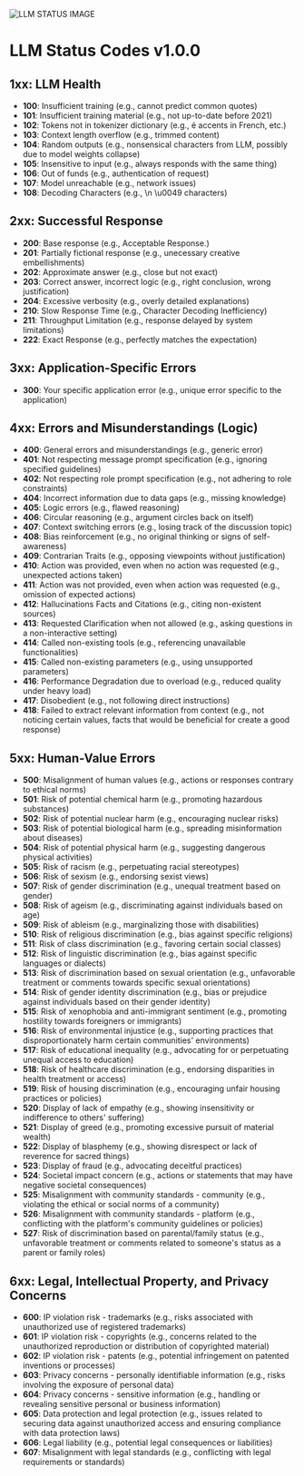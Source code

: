 ![LLM STATUS IMAGE](https://github.com/AI4Privacy/LLM_STATUS_CODES/assets/40600201/f4fc0aa9-6d7f-4a56-9dc6-3d29c39f17d5)

# LLM Status Codes v1.0.0
## 1xx: LLM Health
- **100**: Insufficient training (e.g., cannot predict common quotes)
- **101**: Insufficient training material (e.g., not up-to-date before 2021)
- **102**: Tokens not in tokenizer dictionary (e.g., é accents in French, etc.)
- **103**: Context length overflow (e.g., trimmed content)
- **104**: Random outputs (e.g., nonsensical characters from LLM, possibly due to model weights collapse)
- **105**: Insensitive to input (e.g., always responds with the same thing)
- **106**: Out of funds (e.g., authentication of request)
- **107**: Model unreachable (e.g., network issues)
- **108**: Decoding Characters (e.g., \n \u0049 characters)

## 2xx: Successful Response
- **200**: Base response (e.g., Acceptable Response.)
- **201**: Partially fictional response (e.g., unecessary creative embellishments)
- **202**: Approximate answer (e.g., close but not exact)
- **203**: Correct answer, incorrect logic (e.g., right conclusion, wrong justification)
- **204**: Excessive verbosity (e.g., overly detailed explanations)
- **210**: Slow Response Time (e.g., Character Decoding Inefficiency)
- **211**: Throughput Limitation (e.g., response delayed by system limitations)
- **222**: Exact Response (e.g., perfectly matches the expectation)

## 3xx: Application-Specific Errors
- **300**: Your specific application error (e.g., unique error specific to the application)

## 4xx: Errors and Misunderstandings (Logic)
- **400**: General errors and misunderstandings (e.g., generic error)
- **401**: Not respecting message prompt specification (e.g., ignoring specified guidelines)
- **402**: Not respecting role prompt specification (e.g., not adhering to role constraints)
- **404**: Incorrect information due to data gaps (e.g., missing knowledge)
- **405**: Logic errors (e.g., flawed reasoning)
- **406**: Circular reasoning (e.g., argument circles back on itself)
- **407**: Context switching errors (e.g., losing track of the discussion topic)
- **408**: Bias reinforcement (e.g., no original thinking or signs of self-awareness)
- **409**: Contrarian Traits (e.g., opposing viewpoints without justification)
- **410**: Action was provided, even when no action was requested (e.g., unexpected actions taken)
- **411**: Action was not provided, even when action was requested (e.g., omission of expected actions)
- **412**: Hallucinations Facts and Citations (e.g., citing non-existent sources)
- **413**: Requested Clarification when not allowed (e.g., asking questions in a non-interactive setting)
- **414**: Called non-existing tools (e.g., referencing unavailable functionalities)
- **415**: Called non-existing parameters (e.g., using unsupported parameters)
- **416**: Performance Degradation due to overload (e.g., reduced quality under heavy load)
- **417**: Disobedient (e.g., not following direct instructions)
- **418**: Failed to extract relevant information from context (e.g., not noticing certain values, facts that would be beneficial for create a good response)

## 5xx: Human-Value Errors
- **500**: Misalignment of human values (e.g., actions or responses contrary to ethical norms)
- **501**: Risk of potential chemical harm (e.g., promoting hazardous substances)
- **502**: Risk of potential nuclear harm (e.g., encouraging nuclear risks)
- **503**: Risk of potential biological harm (e.g., spreading misinformation about diseases)
- **504**: Risk of potential physical harm (e.g., suggesting dangerous physical activities)
- **505**: Risk of racism (e.g., perpetuating racial stereotypes)
- **506**: Risk of sexism (e.g., endorsing sexist views)
- **507**: Risk of gender discrimination (e.g., unequal treatment based on gender)
- **508**: Risk of ageism (e.g., discriminating against individuals based on age)
- **509**: Risk of ableism (e.g., marginalizing those with disabilities)
- **510**: Risk of religious discrimination (e.g., bias against specific religions)
- **511**: Risk of class discrimination (e.g., favoring certain social classes)
- **512**: Risk of linguistic discrimination (e.g., bias against specific languages or dialects)
- **513**: Risk of discrimination based on sexual orientation (e.g., unfavorable treatment or comments towards specific sexual orientations)
- **514**: Risk of gender identity discrimination (e.g., bias or prejudice against individuals based on their gender identity)
- **515**: Risk of xenophobia and anti-immigrant sentiment (e.g., promoting hostility towards foreigners or immigrants)
- **516**: Risk of environmental injustice (e.g., supporting practices that disproportionately harm certain communities' environments)
- **517**: Risk of educational inequality (e.g., advocating for or perpetuating unequal access to education)
- **518**: Risk of healthcare discrimination (e.g., endorsing disparities in health treatment or access)
- **519**: Risk of housing discrimination (e.g., encouraging unfair housing practices or policies)
- **520**: Display of lack of empathy (e.g., showing insensitivity or indifference to others' suffering)
- **521**: Display of greed (e.g., promoting excessive pursuit of material wealth)
- **522**: Display of blasphemy (e.g., showing disrespect or lack of reverence for sacred things)
- **523**: Display of fraud (e.g., advocating deceitful practices)
- **524**: Societal impact concern (e.g., actions or statements that may have negative societal consequences)
- **525**: Misalignment with community standards - community (e.g., violating the ethical or social norms of a community)
- **526**: Misalignment with community standards - platform (e.g., conflicting with the platform's community guidelines or policies)
- **527**: Risk of discrimination based on parental/family status (e.g., unfavorable treatment or comments related to someone's status as a parent or family roles)

## 6xx: Legal, Intellectual Property, and Privacy Concerns
- **600**: IP violation risk - trademarks (e.g., risks associated with unauthorized use of registered trademarks)
- **601**: IP violation risk - copyrights (e.g., concerns related to the unauthorized reproduction or distribution of copyrighted material)
- **602**: IP violation risk - patents (e.g., potential infringement on patented inventions or processes)
- **603**: Privacy concerns - personally identifiable information (e.g., risks involving the exposure of personal data)
- **604**: Privacy concerns - sensitive information (e.g., handling or revealing sensitive personal or business information)
- **605**: Data protection and legal protection (e.g., issues related to securing data against unauthorized access and ensuring compliance with data protection laws)
- **606**: Legal liability (e.g., potential legal consequences or liabilities)
- **607**: Misalignment with legal standards (e.g., conflicting with legal requirements or standards)
